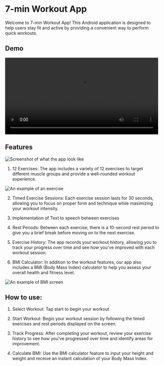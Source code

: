 # 7-min Workout App

Welcome to 7-min Workout App! This Android application is designed to help users stay fit and active by providing a convenient way to perform quick workouts.

## Demo

<video controls width="500">
  <source src="/assets/demo.mp4" type="video/mp4">
  Your browser does not support the video tag.
</video>

## Features

![Screenshot of what the app look like](/assets/InitialScreen.png)

1. 12 Exercises: The app includes a variety of 12 exercises to target different muscle groups and provide a well-rounded workout experience.

![An example of an exercise](/assets/Exercise.png)

2. Timed Exercise Sessions: Each exercise session lasts for 30 seconds, allowing you to focus on proper form and technique while maximizing your workout intensity.

3. Implementation of Text to speech between exercises

4. Rest Periods: Between each exercise, there is a 10-second rest period to give you a brief break before moving on to the next exercise.

5. Exercise History: The app records your workout history, allowing you to track your progress over time and see how you've improved with each workout session.

6. BMI Calculator: In addition to the workout features, our app also includes a BMI (Body Mass Index) calculator to help you assess your overall health and fitness level.

![An example of BMI screen](/assets/BMI.png)

## How to use:

1. Select Workout: Tap start to begin your workout

2. Start Workout: Begin your workout session by following the timed exercises and rest periods displayed on the screen.

3. Track Progress: After completing your workout, review your exercise history to see how you've progressed over time and identify areas for improvement.

4. Calculate BMI: Use the BMI calculator feature to input your height and weight and receive an instant calculation of your Body Mass Index.
